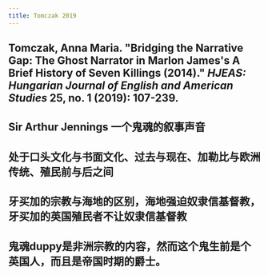 ```yaml
---
title: Tomczak 2019
---
```


## Tomczak, Anna Maria. "Bridging the Narrative Gap: The Ghost Narrator in Marlon James's A Brief History of Seven Killings (2014)." _HJEAS: Hungarian Journal of English and American Studies_ 25, no. 1 (2019): 107-239.
## Sir Arthur Jennings 一个鬼魂的叙事声音
## 处于口头文化与书面文化、过去与现在、加勒比与欧洲传统、殖民前与后之间
## 牙买加的宗教与海地的区别，海地强迫奴隶信基督教，牙买加的英国殖民者不让奴隶信基督教
## 鬼魂duppy是非洲宗教的内容，然而这个鬼生前是个英国人，而且是帝国时期的爵士。
##
